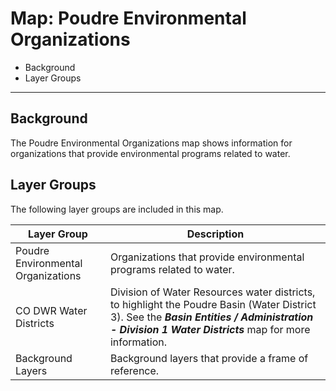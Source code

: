 # Map: Poudre Environmental Organizations

* Background
* Layer Groups

------------

## Background

The Poudre Environmental Organizations map shows information for
organizations that provide environmental programs related to water.

## Layer Groups

The following layer groups are included in this map.

| **Layer Group** | **Description** |
| -- | -- |
| Poudre Environmental Organizations | Organizations that provide environmental programs related to water. |
| CO DWR Water Districts | Division of Water Resources water districts, to highlight the Poudre Basin (Water District 3).  See the ***Basin Entities / Administration - Division 1 Water Districts*** map for more information. |
| Background Layers | Background layers that provide a frame of reference. |
